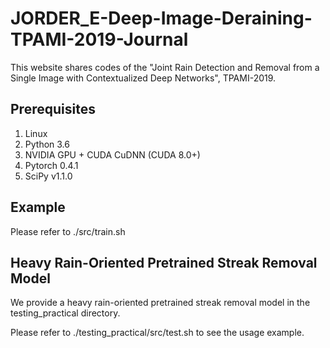 # JORDER_E-Deep-Image-Deraining-TPAMI-2019-Journal

This website shares codes of the "Joint Rain Detection and Removal from a Single Image with Contextualized Deep Networks", TPAMI-2019.

## Prerequisites

1. Linux
2. Python 3.6
3. NVIDIA GPU + CUDA CuDNN (CUDA 8.0+)
4. Pytorch 0.4.1
5. SciPy v1.1.0

## Example

Please refer to ./src/train.sh

## Heavy Rain-Oriented Pretrained Streak Removal Model

We provide a heavy rain-oriented pretrained streak removal model in the testing_practical directory.

Please refer to ./testing_practical/src/test.sh to see the usage example.
